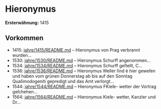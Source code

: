 # Hieronymus

**Ersterwähnung:** 1415

## Vorkommen
- 1415: [jahre/1415/README.md](../jahre/1415/README.md) – Hieronymus von Prag verbrannt wurden...
- 1530: [jahre/1530/README.md](../jahre/1530/README.md) – Hieronymus Schurff
angenommen...
- 1534: [jahre/1534/README.md](../jahre/1534/README.md) – Hieronymus Schurff geſtellt, C...
- 1536: [jahre/1536/README.md](../jahre/1536/README.md) – Hieronymus Weller ſind
è hier geweſen und haben vom grünen Donnerstag ab bis auf
den Sonntag Quaſimodogeniti gepredigt und das Amt
verſorgt...
- 1544: [jahre/1544/README.md](../jahre/1544/README.md) – Hieronymus FKieſe-
wetter der Vortrag geſchehen...
- 1564: [jahre/1564/README.md](../jahre/1564/README.md) – Hieronymus Kieſe-
wetter, Kanzler und Dr...
